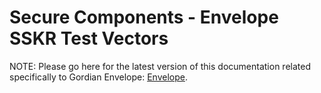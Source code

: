 # Secure Components - Envelope SSKR Test Vectors

NOTE: Please go here for the latest version of this documentation related specifically to Gordian Envelope: [Envelope](https://blockchaincommons.github.io/BCSwiftEnvelope/documentation/envelope).
